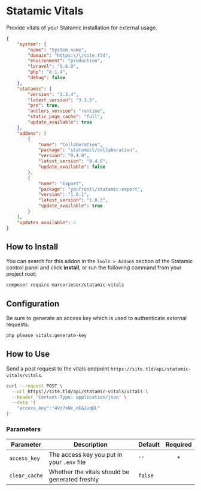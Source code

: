 # Statamic Vitals
Provide vitals of your Statamic installation for external usage.
```json
{
	"system": {
		"name": "System name",
		"domain": "https:\/\/site.tld",
		"environment": "production",
		"laravel": "9.6.0",
		"php": "8.1.4",
		"debug": false
	},
	"statamic": {
		"version": "3.3.4",
		"latest_version": "3.3.5",
		"pro": true,
		"antlers_version": "runtime",
		"static_page_cache": "full",
		"update_available": true
	},
	"addons": [
		{
			"name": "Collaboration",
			"package": "statamic\/collaboration",
			"version": "0.4.0",
			"latest_version": "0.4.0",
			"update_available": false
		},
		{
			"name": "Export",
			"package": "youfront\/statamic-export",
			"version": "1.0.1",
			"latest_version": "1.0.3",
			"update_available": true
		}
	],
	"updates_available": 2
}
```

## How to Install

You can search for this addon in the `Tools > Addons` section of the Statamic control panel and click **install**, or run the following command from your project root:

``` bash
composer require marcorieser/statamic-vitals
```

## Configuration
Be sure to generate an access key which is used to authenticate external requests.
```bash
php please vitals:generate-key
```

## How to Use
Send a post request to the vitals endpoint `https://site.tld/api/statamic-vitals/vitals`.
```bash
curl --request POST \
  --url https://site.tld/api/statamic-vitals/vitals \
  --header 'Content-Type: application/json' \
  --data '{
	"access_key":"4Vz?xNc_eE&2uqQL"
}'
```

### Parameters
| Parameter     | Description                                    | Default | Required |
|---------------|------------------------------------------------|---------|:--------:|
| `access_key`  | The access key you put in your `.env` file     | `''`    |    *     |
| `clear_cache` | Whether the vitals should be generated freshly | `false` |          |
